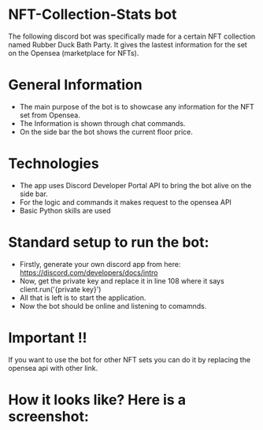 # NFT-Collection-Stats bot

The following discord bot was specifically made for a certain NFT collection named Rubber Duck Bath Party. It gives the lastest information for the set on the Opensea (marketplace for NFTs).

# General Information

* The main purpose of the bot is to showcase any information for the NFT set from Opensea.
* The Information is shown through chat commands. 
* On the side bar the bot shows the current floor price.

# Technologies

* The app uses Discord Developer Portal API to bring the bot alive on the side bar.
* For the logic and commands it makes request to the opensea API
* Basic Python skills are used

# Standard setup to run the bot: 

* Firstly, generate your own discord app from here: https://discord.com/developers/docs/intro
* Now, get the private key and replace it in line 108 where it says client.run('{private key}')
* All that is left is to start the application.
* Now the bot should be online and listening to comamnds.

# Important !!

If you want to use the bot for other NFT sets you can do it by replacing the opensea api with other link.

# How it looks like? Here is a screenshot:











